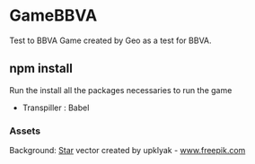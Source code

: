 # GameBBVA
Test to BBVA
Game created by Geo as a test for BBVA.

## npm install
Run the install all the packages necessaries to run the game
 - Transpiller : Babel

### Assets
Background: [Star](https://www.freepik.com/vectors/star) vector created by upklyak - www.freepik.com